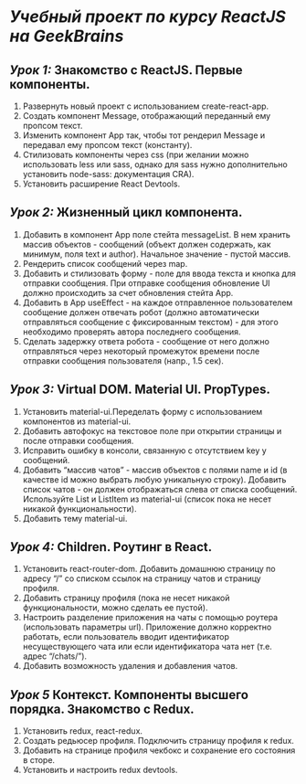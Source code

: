 # _Учебный проект по курсу ReactJS на GeekBrains_

## _Урок 1:_ Знакомство с ReactJS. Первые компоненты.

1. Развернуть новый проект с использованием create-react-app.
2. Создать компонент Message, отображающий переданный ему пропсом текст.
3. Изменить компонент App так, чтобы тот рендерил Message и передавал ему пропсом текст (константу).
4. Стилизовать компоненты через css (при желании можно использовать less или sass, однако для sass нужно дополнительно установить node-sass: документация CRA).
5. Установить расширение React Devtools.

## _Урок 2:_ Жизненный цикл компонента.

1. Добавить в компонент App поле стейта messageList. В нем хранить массив объектов - сообщений (объект должен содержать, как минимум, поля text и author). Начальное значение - пустой массив.
2. Рендерить список сообщений через map.
3. Добавить и стилизовать форму - поле для ввода текста и кнопка для отправки сообщения. При отправке сообщения обновление UI должно происходить за счет обновления стейта App.
4. Добавить в App useEffect - на каждое отправленное пользователем сообщение должен отвечать робот (должно автоматически отправляться сообщение с фиксированным текстом) - для этого необходимо проверять автора последнего сообщения.
5. Сделать задержку ответа робота - сообщение от него должно отправляться через некоторый промежуток времени после отправки сообщения пользователя (напр., 1.5 сек).

## _Урок 3:_ Virtual DOM. Material UI. PropTypes.

1. Установить material-ui.Переделать форму с использованием компонентов из material-ui.
2. Добавить автофокус на текстовое поле при открытии страницы и после отправки сообщения.
3. Исправить ошибку в консоли, связанную с отсутствием key у сообщений.
4. Добавить “массив чатов” - массив объектов с полями name и id (в качестве id можно выбрать любую уникальную строку). Добавить список чатов - он должен отображаться слева от списка сообщений. Используйте List и ListItem из material-ui (список пока не несет никакой функциональности).
5. Добавить тему material-ui.

## _Урок 4:_ Children. Роутинг в React.

1. Установить react-router-dom. Добавить домашнюю страницу по адресу “/” со списком ссылок на страницу чатов и страницу профиля.
2. Добавить страницу профиля (пока не несет никакой функциональности, можно сделать ее пустой).
3. Настроить разделение приложения на чаты с помощью роутера (использовать параметры url). Приложение должно корректно работать, если пользователь вводит идентификатор несуществующего чата или если идентификатора чата нет (т.е. адрес “/chats/”).
4. Добавить возможность удаления и добавления чатов.

## _Урок 5_ Контекст. Компоненты высшего порядка. Знакомство с Redux.

1. Установить redux, react-redux.
2. Создать редьюсер профиля. Подключить страницу профиля к redux.
3. Добавить на странице профиля чекбокс и сохранение его состояния в сторе.
4. Установить и настроить redux devtools.
